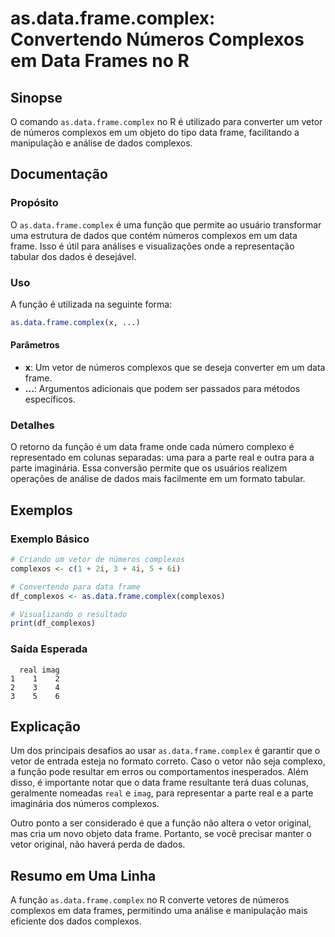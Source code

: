 <!--
Meta Description: # as.data.frame.complex: Convertendo Números Complexos em Data Frames no R ## Sinopse O comando `as.data.frame.complex` no R é utilizado para converte...
Meta Keywords: data, frame, complexos, que, complex
-->

# as.data.frame.complex: Convertendo Números Complexos em Data Frames no R

## Sinopse
O comando `as.data.frame.complex` no R é utilizado para converter um vetor de números complexos em um objeto do tipo data frame, facilitando a manipulação e análise de dados complexos.

## Documentação
### Propósito
O `as.data.frame.complex` é uma função que permite ao usuário transformar uma estrutura de dados que contém números complexos em um data frame. Isso é útil para análises e visualizações onde a representação tabular dos dados é desejável.

### Uso
A função é utilizada na seguinte forma:
```R
as.data.frame.complex(x, ...)
```
#### Parâmetros
- **x**: Um vetor de números complexos que se deseja converter em um data frame.
- **...**: Argumentos adicionais que podem ser passados para métodos específicos.

### Detalhes
O retorno da função é um data frame onde cada número complexo é representado em colunas separadas: uma para a parte real e outra para a parte imaginária. Essa conversão permite que os usuários realizem operações de análise de dados mais facilmente em um formato tabular.

## Exemplos
### Exemplo Básico
```R
# Criando um vetor de números complexos
complexos <- c(1 + 2i, 3 + 4i, 5 + 6i)

# Convertendo para data frame
df_complexos <- as.data.frame.complex(complexos)

# Visualizando o resultado
print(df_complexos)
```
### Saída Esperada
```
  real imag
1    1    2
2    3    4
3    5    6
```

## Explicação
Um dos principais desafios ao usar `as.data.frame.complex` é garantir que o vetor de entrada esteja no formato correto. Caso o vetor não seja complexo, a função pode resultar em erros ou comportamentos inesperados. Além disso, é importante notar que o data frame resultante terá duas colunas, geralmente nomeadas `real` e `imag`, para representar a parte real e a parte imaginária dos números complexos.

Outro ponto a ser considerado é que a função não altera o vetor original, mas cria um novo objeto data frame. Portanto, se você precisar manter o vetor original, não haverá perda de dados.

## Resumo em Uma Linha
A função `as.data.frame.complex` no R converte vetores de números complexos em data frames, permitindo uma análise e manipulação mais eficiente dos dados complexos.